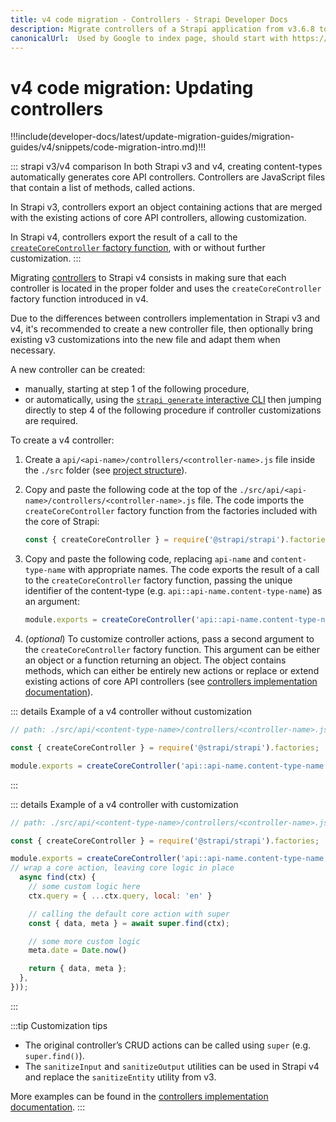 ```yaml
---
title: v4 code migration - Controllers - Strapi Developer Docs
description: Migrate controllers of a Strapi application from v3.6.8 to v4.0.x
canonicalUrl:  Used by Google to index page, should start with https://docs.strapi.io/ — delete this comment when done [paste final URL here]
---
```


<!-- TODO: update SEO -->

# v4 code migration: Updating controllers

!!!include(developer-docs/latest/update-migration-guides/migration-guides/v4/snippets/code-migration-intro.md)!!!

::: strapi v3/v4 comparison
In both Strapi v3 and v4, creating content-types automatically generates core API controllers. Controllers are JavaScript files that contain a list of methods, called actions.

In Strapi v3, controllers export an object containing actions  that are merged with the existing actions of core API controllers, allowing customization.

In Strapi v4, controllers export the result of a call to the [`createCoreController` factory function](/developer-docs/latest/development/backend-customization/controllers.md#implementation), with or without further customization.
:::

Migrating [controllers](/developer-docs/latest/development/backend-customization/controllers.md) to Strapi v4 consists in making sure that each controller is located in the proper folder and uses the `createCoreController` factory function introduced in v4.

Due to the differences between controllers implementation in Strapi v3 and v4, it's recommended to create a new controller file, then optionally bring existing v3 customizations into the new file and adapt them when necessary.

A new controller can be created:

- manually, starting at step 1 of the following procedure,
- or automatically, using the [`strapi generate` interactive CLI](/developer-docs/latest/developer-resources/cli/CLI.md#strapi-generate) then jumping directly to step 4 of the following procedure if controller customizations are required.

To create a v4 controller:

1. Create a `api/<api-name>/controllers/<controller-name>.js` file inside the `./src` folder (see [project structure](/developer-docs/latest/setup-deployment-guides/file-structure.md)).

2. Copy and paste the following code at the top of the `./src/api/<api-name>/controllers/<controller-name>.js` file. The code imports the `createCoreController` factory function from the factories included with the core of Strapi:

    ```js
    const { createCoreController } = require('@strapi/strapi').factories;
    ```

3. Copy and paste the following code, replacing `api-name` and `content-type-name` with appropriate names. The code exports the result of a call to the `createCoreController` factory function, passing the unique identifier of the content-type (e.g. `api::api-name.content-type-name`) as an argument:

    ```js
    module.exports = createCoreController('api::api-name.content-type-name')
    ```

4. (_optional_) To customize controller actions, pass a second argument to the `createCoreController` factory function. This argument can be either an object or a function returning an object. The object contains methods, which can either be entirely new actions or replace or extend existing actions of core API controllers (see [controllers implementation documentation](/developer-docs/latest/development/backend-customization/controllers.md#adding-a-new-controller)).

::: details Example of a v4 controller without customization

  ```jsx
  // path: ./src/api/<content-type-name>/controllers/<controller-name>.js

  const { createCoreController } = require('@strapi/strapi').factories;

  module.exports = createCoreController('api::api-name.content-type-name');
  ```

:::

::: details Example of a v4 controller with customization

  ```jsx
  // path: ./src/api/<content-type-name>/controllers/<controller-name>.js

  const { createCoreController } = require('@strapi/strapi').factories;

  module.exports = createCoreController('api::api-name.content-type-name', ({ strapi }) => ({
  // wrap a core action, leaving core logic in place
    async find(ctx) {
      // some custom logic here
      ctx.query = { ...ctx.query, local: 'en' }

      // calling the default core action with super
      const { data, meta } = await super.find(ctx);

      // some more custom logic
      meta.date = Date.now()

      return { data, meta };
    },
  }));

  ```

:::

:::tip Customization tips

- The original controller’s CRUD actions can be called using `super` (e.g. `super.find()`).
- The `sanitizeInput` and `sanitizeOutput` utilities can be used in Strapi v4 and replace the `sanitizeEntity` utility from v3.

More examples can be found in the [controllers implementation documentation](/developer-docs/latest/development/backend-customization/controllers.md#implementation).
:::

<!-- TODO: add a conclusion or links for other steps -->
